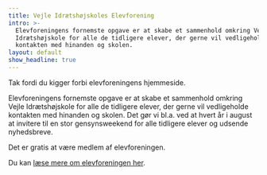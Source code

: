 ```yaml
---
title: Vejle Idrætshøjskoles Elevforening
intro: >-
  Elevforeningens fornemste opgave er at skabe et sammenhold omkring Vejle
  Idrætshøjskole for alle de tidligere elever, der gerne vil vedligeholde
  kontakten med hinanden og skolen.
layout: default
show_headline: true
---
```

Tak fordi du kigger forbi elevforeningens hjemmeside. 

Elevforeningens fornemste opgave er at skabe et sammenhold omkring Vejle Idrætshøjskole for alle de tidligere elever, der gerne vil vedligeholde kontakten med hinanden og skolen. Det gør vi bl.a. ved at hvert år i august at invitere til en stor gensynsweekend for alle tidligere elever og udsende nyhedsbreve.

Det er gratis at være medlem af elevforeningen.

Du kan [læse mere om elevforeningen her](/om/).
